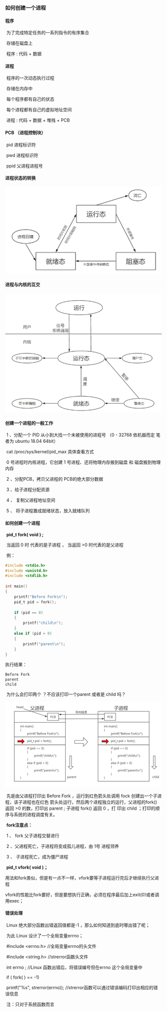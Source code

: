 ### 如何创建一个进程

#### 程序

​	为了完成特定任务的一系列指令的有序集合 

​	存储在磁盘上

​	程序  : 代码 + 数据

#### 进程

​	程序的一次动态执行过程

​	存储在内存中

​	每个程序都有自己的状态

​	每个进程都有自己的虚拟地址空间

​	进程 : 代码 + 数据 + 堆栈 + PCB

#### PCB （进程控制块）

​	pid  进程标识符

​	pwd 进程标识符

​	ppid 父进程进程号

#### 进程状态的转换

![](./进程状态转换.PNG)

#### 进程与内核的互交

![](./进程与内核的互交.PNG)

#### 创建一个进程的一般工作

​	1 、分配一个 PID  从小到大找一个未被使用的进程号 （0 - 32768  依机器而定  笔者为 ubuntu 18.04 64bit）

​		cat /proc/sys/kernel/pid_max  具体查看方式

​		0 号进程时内核进程，它创建 1 号进程、还将物理内存搬到磁盘  和  磁盘搬到物理内存

​	2 、分配PCB，拷贝父进程的 PCB的绝大部分数据

​	3 、给子进程分配资源

​	4 、 复制父进程地址空间 

​	5 、 将子进程置成就绪状态，放入就绪队列

#### 如何创建一个进程

​	**pid_t fork( void ) ;**   

​		当返回 0 时 代表的是子进程 ， 当返回 >0 时代表的是父进程

​	例： 

```c
#include <stdio.h>
#include <unistd.h>
#include <stdlib.h>

int main()
{
	printf("Before Fork\n");
	pid_t pid = fork();
    
	if (pid == 0)
	{   
		printf("child\n");
	}   
	else if (pid > 0)
	{   
    	printf("parent\n");
	}
}
```
执行结果：

```Before Fork
Before Fork
parent
child 
```

​	为什么会打印两个 ？不应该打印一个parent 或者是 child 吗？

![](./fork执行详解.png)

​	先是由父进程打印出 Before Fork ，运行到红色箭头处调用 fock 创建出一个子进程，该子进程也在红色				箭头处运行，然后两个进程独立的运行，父进程的fork() 返回 >0 的数，打印出 parent ; 子进程 fork() 返回 0  ，打	印出 child ；打印的顺序与系统的进程调度有关。

​	**fork注意点：**

​		1 、 fork 父子进程交替进行

​		2 、父进程死亡，子进程将变成孤儿进程，由 1号 进程领养

​		3 、 子进程死亡，成为僵尸进程

​	**pid_t vfork( void )；**

​		用法和fork类似，但是有一点不一样，vfork要等子进程运行完后才继续执行父进程

​		vfork的性能比fork要好，但是要想执行正确，必须在程序最后加上exit(0)或者调用exec；

#### 错误处理

​	Linux 绝大部分函数出错返回值都是-1 ，那么如何知道到底时哪出错了呢；

​	为此 Linux 设计了一个全局变量errno；

​	#include \<errno.h>	//全局变量errno的头文件

​	#include \<string.h>	//strerror函数头文件

​	int errno ; 	//Linux 函数出错后，将错误编号但在errno 这个全局变量中

​	if ( fork( ) == -1)

​		printf("%s",  strerror(errno));	//strerror函数可以通过错误编码打印出相应的错误信息

​		注：只对于系统函数而言

